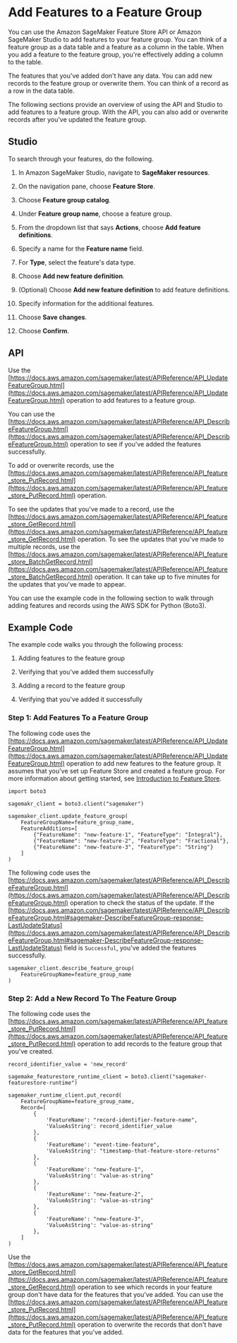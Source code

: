 # Add Features to a Feature Group<a name="feature-store-update-feature-group"></a>

You can use the Amazon SageMaker Feature Store API or Amazon SageMaker Studio to add features to your feature group\. You can think of a feature group as a data table and a feature as a column in the table\. When you add a feature to the feature group, you're effectively adding a column to the table\.

The features that you've added don't have any data\. You can add new records to the feature group or overwrite them\. You can think of a record as a row in the data table\.

The following sections provide an overview of using the API and Studio to add features to a feature group\. With the API, you can also add or overwrite records after you've updated the feature group\.

## Studio<a name="feature-store-update-feature-group-studio"></a>

To search through your features, do the following\.

1. In Amazon SageMaker Studio, navigate to **SageMaker resources**\.

1. On the navigation pane, choose **Feature Store**\.

1. Choose **Feature group catalog**\.

1. Under **Feature group name**, choose a feature group\.

1. From the dropdown list that says **Actions**, choose **Add feature definitions**\.

1. Specify a name for the **Feature name** field\.

1. For **Type**, select the feature's data type\.

1. Choose **Add new feature definition**\.

1. \(Optional\) Choose **Add new feature definition** to add feature definitions\.

1. Specify information for the additional features\.

1. Choose **Save changes**\.

1. Choose **Confirm**\.

## API<a name="feature-store-update-feature-group-api"></a>

Use the [https://docs.aws.amazon.com/sagemaker/latest/APIReference/API_UpdateFeatureGroup.html](https://docs.aws.amazon.com/sagemaker/latest/APIReference/API_UpdateFeatureGroup.html) operation to add features to a feature group\.

You can use the [https://docs.aws.amazon.com/sagemaker/latest/APIReference/API_DescribeFeatureGroup.html](https://docs.aws.amazon.com/sagemaker/latest/APIReference/API_DescribeFeatureGroup.html) operation to see if you've added the features successfully\.

To add or overwrite records, use the [https://docs.aws.amazon.com/sagemaker/latest/APIReference/API_feature_store_PutRecord.html](https://docs.aws.amazon.com/sagemaker/latest/APIReference/API_feature_store_PutRecord.html) operation\.

To see the updates that you've made to a record, use the [https://docs.aws.amazon.com/sagemaker/latest/APIReference/API_feature_store_GetRecord.html](https://docs.aws.amazon.com/sagemaker/latest/APIReference/API_feature_store_GetRecord.html) operation\. To see the updates that you've made to multiple records, use the [https://docs.aws.amazon.com/sagemaker/latest/APIReference/API_feature_store_BatchGetRecord.html](https://docs.aws.amazon.com/sagemaker/latest/APIReference/API_feature_store_BatchGetRecord.html) operation\. It can take up to five minutes for the updates that you've made to appear\.

You can use the example code in the following section to walk through adding features and records using the AWS SDK for Python \(Boto3\)\.

## Example Code<a name="feature-store-update-feature-group-example"></a>

The example code walks you through the following process: 

1. Adding features to the feature group

1. Verifying that you've added them successfully

1. Adding a record to the feature group

1. Verifying that you've added it successfully

### Step 1: Add Features To a Feature Group<a name="feature-store-update-feature-group-step-1"></a>

The following code uses the [https://docs.aws.amazon.com/sagemaker/latest/APIReference/API_UpdateFeatureGroup.html](https://docs.aws.amazon.com/sagemaker/latest/APIReference/API_UpdateFeatureGroup.html) operation to add new features to the feature group\. It assumes that you've set up Feature Store and created a feature group\. For more information about getting started, see [Introduction to Feature Store](feature-store-introduction-notebook.md)\.

```
import boto3

sagemakr_client = boto3.client("sagemaker")

sagemaker_client.update_feature_group(
    FeatureGroupName=feature_group_name,
    FeatureAdditions=[
        {"FeatureName": "new-feature-1", "FeatureType": "Integral"},
        {"FeatureName": "new-feature-2", "FeatureType": "Fractional"},
        {"FeatureName": "new-feature-3", "FeatureType": "String"}
    ]
)
```

The following code uses the [https://docs.aws.amazon.com/sagemaker/latest/APIReference/API_DescribeFeatureGroup.html](https://docs.aws.amazon.com/sagemaker/latest/APIReference/API_DescribeFeatureGroup.html) operation to check the status of the update\. If the [https://docs.aws.amazon.com/sagemaker/latest/APIReference/API_DescribeFeatureGroup.html#sagemaker-DescribeFeatureGroup-response-LastUpdateStatus](https://docs.aws.amazon.com/sagemaker/latest/APIReference/API_DescribeFeatureGroup.html#sagemaker-DescribeFeatureGroup-response-LastUpdateStatus) field is `Successful`, you've added the features successfully\.

```
sagemaker_client.describe_feature_group(
    FeatureGroupName=feature_group_name
)
```

### Step 2: Add a New Record To The Feature Group<a name="feature-store-update-feature-group-step-2"></a>

The following code uses the [https://docs.aws.amazon.com/sagemaker/latest/APIReference/API_feature_store_PutRecord.html](https://docs.aws.amazon.com/sagemaker/latest/APIReference/API_feature_store_PutRecord.html) operation to add records to the feature group that you've created\.

```
record_identifier_value = 'new_record'

sagemake_featurestore_runtime_client = boto3.client("sagemaker-featurestore-runtime")

sagemaker_runtime_client.put_record(
    FeatureGroupName=feature_group_name,
    Record=[
        {
            'FeatureName': "record-identifier-feature-name",
            'ValueAsString': record_identifier_value
        },
        {
            'FeatureName': "event-time-feature",
            'ValueAsString': "timestamp-that-feature-store-returns"
        },
        {
            'FeatureName': "new-feature-1", 
            'ValueAsString': "value-as-string"
        },
        {
            'FeatureName': "new-feature-2", 
            'ValueAsString': "value-as-string"
        },
        {
            'FeatureName': "new-feature-3", 
            'ValueAsString': "value-as-string"
        },
    ]
)
```

Use the [https://docs.aws.amazon.com/sagemaker/latest/APIReference/API_feature_store_GetRecord.html](https://docs.aws.amazon.com/sagemaker/latest/APIReference/API_feature_store_GetRecord.html) operation to see which records in your feature group don't have data for the features that you've added\. You can use the [https://docs.aws.amazon.com/sagemaker/latest/APIReference/API_feature_store_PutRecord.html](https://docs.aws.amazon.com/sagemaker/latest/APIReference/API_feature_store_PutRecord.html) operation to overwrite the records that don't have data for the features that you've added\.